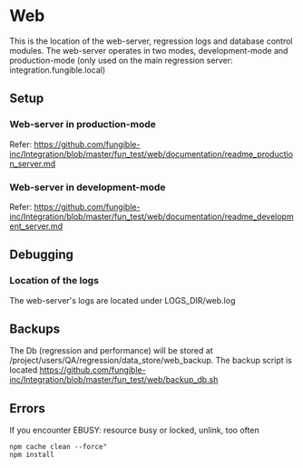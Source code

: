 # Web
This is the location of the web-server, regression logs and database control modules.
The web-server operates in two modes, development-mode and production-mode (only used on the main regression server: integration.fungible.local)

## Setup
### Web-server in production-mode
Refer: https://github.com/fungible-inc/Integration/blob/master/fun_test/web/documentation/readme_production_server.md

### Web-server in development-mode
Refer: https://github.com/fungible-inc/Integration/blob/master/fun_test/web/documentation/readme_development_server.md

## Debugging
### Location of the logs

The web-server's logs are located under LOGS_DIR/web.log

## Backups
The Db (regression and performance) will be stored at /project/users/QA/regression/data_store/web_backup.
The backup script is located https://github.com/fungible-inc/Integration/blob/master/fun_test/web/backup_db.sh

## Errors
If you encounter EBUSY: resource busy or locked, unlink, too often
~~~~ 
npm cache clean --force"
npm install
~~~~
